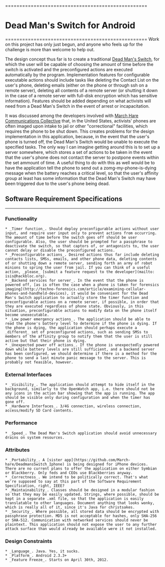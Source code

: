==================================================
# Dead Man's Switch for Android #
==================================================
Work on this project has only just begun, and anyone who feels up for the
challenge is more than welcome to help out. 

The design concept thus far is to create a traditional [Dead Man's 
Switch](https://en.wikipedia.org/wiki/Dead_man%27s_switch),
for which the user will be capable of choosing the amount of time before
the switch is activated and the preconfigured actions are executed 
automatically by the program. Implementation features for configurable
executable actions should include tasks like deleting the Contact List on
the user's phone, deleting emails (either on the phone or through ssh on
a remote server), deleting all contents of a remote server (or shutting
it down in the case of a remote server with full-disk encryption which
has sensitive information). Features should be added depending on what
activists will need from a Dead Man's Switch in the event of arrest or
incapacitation.

It was discussed among the developers involved with [March Hare 
Communications Collective](http://comms.hackbloc.org/) that, in the 
United States, activists' phones are often imaged upon intake to jail 
or other "correctional" facilities, which requires the phone to be shut 
down. This creates problems for the design implementation in this 
application, because, in the event that the user's phone is turned off, 
the Dead Man's Switch would be unable to execute the specified tasks. 
The only way I can imagine getting around this is to set up a server 
somewhere, which stores a set of actions to be taken in the event that 
the user's phone does not contact the server to postpone events within 
the set ammount of time. A useful thing to do with this as well would be 
to have the application tell the phone to send out a 
zomg-my-phone-is-dying message when the battery reaches a critical level, 
so that the user's affinity group at least has some information that the 
Dead Man's Switch may have been triggered due to the user's phone being 
dead.

## Software Requirement Specifications ##
----------------------------------------------------

### Functionality ###
    * _Timer function_. Should deploy preconfigurable actions without user input, and require user input only to prevent actions from occurring. The amount of time before the switch goes off should be user configurable. Also, the user should be prompted for a passphrase to deactivate the switch, so that captors of, or antagonists to, the user cannot delay or disable the preconfigured actions.
    * _Preconfigurable actions_. Desired actions thus far include deleting contacts lists, SMSs, emails, and other phone data, deleting contents of or shutting down a remote server, sending forth an army of robot minions to spring the user from jail. If you can think of a useful action, _please_ [submit a feature request to the developer](mailto: isis@hackbloc.org). 
    * _Backend services for server_. In the event that the phone is powered off, [as is often the case when a phone is taken for forensics imaging](http://techno-forensics.com/article/examining-cellular-phones-and-handheld-devices), it would be convenient for the Dead Man's Switch application to actually store the timer function and preconfigurable actions on a remote server, if possible, in order that they are executed regardless of phone state. Obviously, in this situation, preconfigurable actions to modify data on the phone itself become unexecutable.
    * _Low power emergency actions_. The application should be able to read the phone's battery level to determine if the phone is dying. If the phone is dying, the application should perhaps execute a _different_ set of preconfigured actions, such as sending SMSs to members of the affinity group to notify them that the user is still active but that their phone is dying.
    * _Unexpected power off actions_. If the phone is unexpectedly powered down while battery levels are still sufficient, and a backend server has been configured, we should determine if there is a method for the phone to send a last minute panic message to the server. This is probably not feasible, however.

### External Interfaces ###
    * _Visibility_. The application should attempt to hide itself in the background, similarly to the OpenWatch app, i.e. there should not be any icons in the action bar showing that the app is running. The app should be visible only during configuration and when the timer has gone off.
    * _Hardware Interfaces_. 3/4G connection, wireless connection, access/modify SD Card contents.

### Performance ###
    * _Speed_. The Dead Man's Switch application should avoid unnecessary drains on system resources.

### Attributes ###
    * _Portability_. A [sister app](https://github.com/March-hare/DeadmansSwitch_Iphone) is being designed for iPhone devices. There are no current plans to offer the application on either Symbian or Blackberry. Only feds and CEOs use Blackberries anyway.
    * _Correctness_. We intend to be politically correct. That's what we're supposed to say at this part of the Software Requirement Specification, right, IEEE?
    * _Maintainability_. Classes should be designed in a modular fashion so that they may be easily updated. Strings, where possible, should be kept in a separate .xml file, so that the application is easily translatable to other languages. Document anything that looks wonky, which is really all of it, since it's Java for christsakes.
    * _Security_. Where possible, all stored data should be encrypted with passphrase protection. MD5 is not acceptable for hashes, only SHA-256 or SHA-512. Communication with networked services should never be plaintext. This application should not expose the user to any further attack surface than would already be available were it not installed.

### Design Constraints ###
    * _Language_. Java. Yes, it sucks.
    * _Platform_. Android 2.3.3+
    * _Feature Freeze_. Starts on April 30th, 2012.